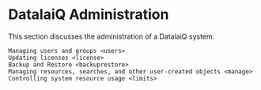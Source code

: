 # DatalaiQ Administration

This section discusses the administration of a DatalaiQ system.

```{toctree}
Managing users and groups <users>
Updating licenses <license>
Backup and Restore <backuprestore>
Managing resources, searches, and other user-created objects <manage>
Controlling system resource usage <limits>
```
